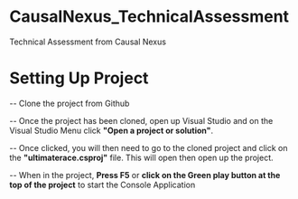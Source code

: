 # CausalNexus_TechnicalAssessment
Technical Assessment from Causal Nexus

# Setting Up Project

-- Clone the project from Github

-- Once the project has been cloned, open up Visual Studio and on the Visual Studio Menu click **"Open a project or solution"**.

-- Once clicked, you will then need to go to the cloned project and click on the **"ultimaterace.csproj"** file. This will open then open up the project.

-- When in the project, **Press F5** or **click on the Green play button at the top of the project** to start the Console Application
